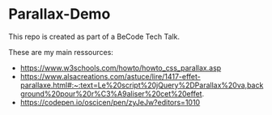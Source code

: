 # Parallax-Demo
This repo is created as part of a BeCode Tech Talk.

These are my main ressources:
 - https://www.w3schools.com/howto/howto_css_parallax.asp
 - https://www.alsacreations.com/astuce/lire/1417-effet-parallaxe.html#:~:text=Le%20script%20jQuery%2DParallax%20va,background%20pour%20r%C3%A9aliser%20cet%20effet.
  - https://codepen.io/oscicen/pen/zyJeJw?editors=1010
